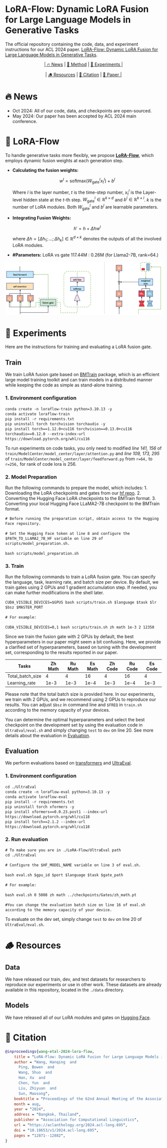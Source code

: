 # LoRA-Flow: Dynamic LoRA Fusion for Large Language Models in Generative Tasks

The official repository containing the code, data, and experiment instructions for our ACL 2024 paper. [LoRA-Flow: Dynamic LoRA Fusion for Large Language Models in Generative Tasks](https://aclanthology.org/2024.acl-long.695).

<p align="center">
  <a href="#-news">| 🔥 News</a> |
  <a href="#-lora-flow">🌈 Method</a> |
  <a href="#-experiments">🧪 Experiments |</a> 
</p>

<p align="center">
 | <a href="#-resources">🪵 Resources</a> |
   <a href="#-citation">📓 Citation</a> | 
   <a href="https://aclanthology.org/2024.acl-long.695">📃 Paper |</a>

</p>

# 🔥 News
- Oct 2024: All of our code, data, and checkpoints are open-sourced.
- May 2024: Our paper has been accepted by ACL 2024 main conference.


# 🌈 LoRA-Flow 

To handle generative tasks more flexibly, we propose [**LoRA-Flow**](#LoRA-Flow), which employs dynamic fusion weights at each generation step.

- **Calculating the fusion weights:**

  $$w^l = \text{softmax}(W^l_{\text{gate}} x^l_t) + b^l$$

  Where $l$ is the layer number, $t$ is the time-step number, $x^l_t$ is the Layer-level hidden state at the $t$-th step. $W^l_{\text{gate}} \in \mathbb{R}^{k \times d}$ and $b^l \in \mathbb{R}^{k \times l}$. $k$ is the number of LoRA modules. Both $W^l_{\text{gate}}$ and $b^l$ are learnable parameters.

- **Integrating Fusion Weights:**

  $$h' = h + \Delta h w^l$$

  where $\Delta h = [\Delta h_1; \ldots ; \Delta h_k] \in \mathbb{R}^{d \times k}$ denotes the outputs of all the involved LoRA modules.

- **#Parameters:** LoRA vs gate 117.44M : 0.26M (for Llama2-7B, rank=64.)

<span id="LoRA-Flow"></span>

![LoRA-Flow](./assets/imgs/lora-flow.png "Figure 2: LoRA-Flow")



# 🧪 Experiments

Here are the instructions for training and evaluating a LoRA fusion gate.

## Train
We train LoRA fusion gate based on [BMTrain](https://github.com/OpenBMB/BMTrain) package, which is an efficient large model training toolkit and can train models in a distributed manner while keeping the code as simple as stand-alone training.

### 1. Environment configuration
```
conda create -n loraflow-train python=3.10.13 -y
conda activate loraflow-train
pip install -r requirements.txt
pip uninstall torch torchvision torchaudio -y
pip install torch==1.12.0+cu116 torchvision==0.13.0+cu116 torchaudio==0.12.0 --extra-index-url https://download.pytorch.org/whl/cu116
```
To run experiments on code tasks, you only need to modified *line 141, 156* of `train/ModelCenter/model_center/layer/attention.py` and *line 109, 173, 295* of `train/ModelCenter/model_center/layer/feedforward.py` from `r=64,` to `r=256,` for rank of code lora is 256.

### 2. Model Preparation
Run the following commands to prepare the model, which includes: 1. Downloading the LoRA checkpoints and gates from our [hf repo](https://huggingface.co/Bowen232/LoRA-Flow). 2. Converting the Hugging Face LoRA checkpoints to the BMTrain format. 3. Converting your local Hugging Face LLaMA2-7B checkpoint to the BMTrain format.
```
# Before running the preparation script, obtain access to the Hugging Face repository. 

# Set the Hugging Face token at line 8 and configure the $PATH_TO_LLAMA2_7B_HF variable on line 29 of scripts/model_preparation.sh.

bash scripts/model_preparation.sh
```

### 3. Train
Run the following commands to train a LoRA fusion gate. You can specify the language, task, learning rate, and batch size per device. By default, we train gates using 2 GPUs and 1 gradient accumulation step. If needed, you can make further modifications in the shell later.
```
CUDA_VISIBLE_DEVICES=$GPUS bash scripts/train.sh $language $task $lr $bsz $MASTER_PORT

# For example: 

CUDA_VISIBLE_DEVICES=0,1 bash scripts/train.sh zh math 1e-3 2 12350
```

Since we train the fusion gate with 2 GPUs by default, the best hyperparameters in our paper might seem a bit confusing. Here, we provide a clarified set of hyperparameters, based on tuning with the development set, corresponding to the results reported in our paper.

| Tasks            | Zh Math | Ru Math | Es Math | Zh Code | Ru Code | Es Code |
| ---------------- | ------- | ------- | ------- | ------- | ------- | ------- |
| Total_batch_size | 4       | 4       | 16      | 4       | 16      | 4       |
| Learning_rate    | 1e-3    | 1e-3    | 1e-4    | 1e-3    | 1e-4    | 1e-3    |

Please note that the total batch size is provided here. In our experiments, we train with 2 GPUs, and we recommend using 2 GPUs to reproduce our results. You can adjust `$bsz` in command line and `$FREQ` in `train.sh` according to the memory capacity of your devices.


You can determine the optimal hyperparameters and select the best checkpoint on the development set by using the evaluation code in `UltraEval/eval.sh` and simply changing `test` to `dev` on line 20. See more details about the evaluation in [Evaluation](#evaluation).

## Evaluation
We perform evaluations based on [transformers](https://github.com/huggingface/transformers) and [UltraEval](https://github.com/OpenBMB/UltraEval).



### 1. Environment configuration
```
cd ./UltraEval
conda create -n loraflow-eval python=3.10.13 -y
conda activate loraflow-eval
pip install -r requirements.txt
pip uninstall torch xformers -y
pip install xformers==0.0.23.post1 --index-url https://download.pytorch.org/whl/cu118
pip install torch==2.1.2 --index-url https://download.pytorch.org/whl/cu118
```

### 2. Run evaluation
```
# To make sure you are in ./LoRA-Flow/UltraEval path
cd ./UltraEval

# Configure the $HF_MODEL_NAME variable on line 3 of eval.sh.

bash eval.sh $gpu_id $port $language $task $gate_path 

# For example:

bash eval.sh 0 5008 zh math ../checkpoints/Gates/zh_math.pt 

#You can change the evaluation batch size on line 16 of eval.sh according to the memory capacity of your device.
```

To evaluate on the dev set, simply change `test` to `dev` on line 20 of `UltraEval/eval.sh`.

# 🪵 Resources

## Data
We have released our train, dev, and test datasets for researchers to reproduce our experiments or use in other work. These datasets are already available in this repository, located in the `./data` directory.

## Models
We have released all of our LoRA modules and gates on [Hugging Face](https://huggingface.co/Bowen232/LoRA-Flow).

# 📓 Citation 
```bibtex
@inproceedings{wang-etal-2024-lora-flow,
    title = "LoRA-Flow: Dynamic LoRA Fusion for Large Language Models in Generative Tasks",
    author = "Wang, Hanqing  and
      Ping, Bowen  and
      Wang, Shuo  and
      Han, Xu  and
      Chen, Yun  and
      Liu, Zhiyuan  and
      Sun, Maosong",
    booktitle = "Proceedings of the 62nd Annual Meeting of the Association for Computational Linguistics (Volume 1: Long Papers)",
    month = aug,
    year = "2024",
    address = "Bangkok, Thailand",
    publisher = "Association for Computational Linguistics",
    url = "https://aclanthology.org/2024.acl-long.695",
    doi = "10.18653/v1/2024.acl-long.695",
    pages = "12871--12882",
}
```
